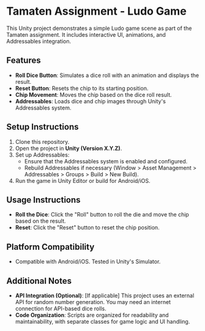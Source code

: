 # Tamaten Assignment - Ludo Game

This Unity project demonstrates a simple Ludo game scene as part of the Tamaten assignment. It includes interactive UI, animations, and Addressables integration.

## Features
- **Roll Dice Button**: Simulates a dice roll with an animation and displays the result.
- **Reset Button**: Resets the chip to its starting position.
- **Chip Movement**: Moves the chip based on the dice roll result.
- **Addressables**: Loads dice and chip images through Unity's Addressables system.

## Setup Instructions
1. Clone this repository.
2. Open the project in **Unity (Version X.Y.Z)**.
3. Set up Addressables:
   - Ensure that the Addressables system is enabled and configured.
   - Rebuild Addressables if necessary (Window > Asset Management > Addressables > Groups > Build > New Build).
4. Run the game in Unity Editor or build for Android/iOS.

## Usage Instructions
- **Roll the Dice**: Click the "Roll" button to roll the die and move the chip based on the result.
- **Reset**: Click the "Reset" button to reset the chip position.
  
## Platform Compatibility
- Compatible with Android/iOS. Tested in Unity's Simulator.

## Additional Notes
- **API Integration (Optional)**: [If applicable] This project uses an external API for random number generation. You may need an internet connection for API-based dice rolls.
- **Code Organization**: Scripts are organized for readability and maintainability, with separate classes for game logic and UI handling.
